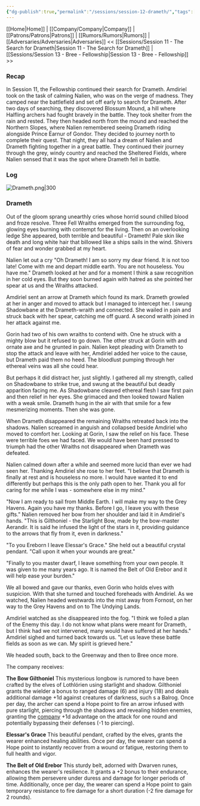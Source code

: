 ```yaml
---
{"dg-publish":true,"permalink":"/sessions/session-12-drameth/","tags":["TOR","tolkien","lord-of-the-rings","middle-earth"]}
---
```


[[Home\|Home]] | [[Company/Company\|Company]] | [[Patrons/Patrons\|Patrons]] | [[Rumors/Rumors\|Rumors]] | [[Adversaries/Adversaries\|Adversaries]]
<< [[Sessions/Session 11 - The Search for Drameth\|Session 11 - The Search for Drameth]] | [[Sessions/Session 13 - Bree - Fellowship\|Session 13 - Bree - Fellowship]] >>
### Recap
In Session 11, the Fellowship continued their search for Drameth. Amdiriel took on the task of calming Nalien, who was on the verge of madness. They camped near the battlefield and set off early to search for Drameth. After two days of searching, they discovered Blossum Mound, a hill where Halfling archers had fought bravely in the battle. They took shelter from the rain and rested. They then headed north from the mound and reached the Northern Slopes, where Nalien remembered seeing Drameth riding alongside Prince Ëarnur of Gondor. They decided to journey north to complete their quest. That night, they all had a dream of Nalien and Drameth fighting together in a great battle. They continued their journey through the grey, windy country and reached the Sheltered Fields, where Nalien sensed that it was the spot where Drameth fell in battle.
### Log


![Drameth.png|300](/img/user/zz_assetts/Drameth.png)

### Drameth
Out of the gloom sprang unearthly cries whose horrid sound chilled blood and froze  resolve. Three Fell Wraiths emerged from the surrounding fog, glowing eyes burning with contempt for the living. Then on an overlooking ledge She appeared, both terrible and beautiful - Drameth! Pale skin like death and long white hair that billowed like a ships sails in the wind. Shivers of fear and wonder grabbed at my heart.

Nalien let out a cry "Oh Drameth! I am so sorry my dear friend. It is not too late! Come with me and depart middle earth. You are not houseless. You have me." Drameth looked at her and for a moment I think a saw recognition in her cold eyes. But they soon burned again with hatred as she pointed her spear at us and the Wraiths attacked.

Amdiriel sent an arrow at Drameth which found its mark. Drameth growled at her in anger and moved to attack  but I managed to intercept her. I swung Shadowbane at the Drameth-wraith and connected. She wailed in pain and struck back with her spear, catching me off guard. A second wraith joined in her attack against me.

Gorin had two of his own wraiths to contend with. One he struck with a mighty blow but it refused to go down. The other struck at Gorin with and ornate axe and he grunted in pain. Nalien kept pleading with Drameth to stop the attack and leave with her, Amdiriel added her voice to the cause, but Drameth paid them no heed. The bloodlust pumping through her ethereal veins was all she could hear.

But perhaps it did distract her, just slightly. I gathered all my strength, called on Shadowbane to strike true, and swung at the beautiful but deadly apparition facing me. As Shadowbane cleaved ethereal flesh I saw first pain and then relief in her eyes. She grimaced and then looked toward Nalien with a weak smile. Drameth hung in the air with that smile for a few mesmerizing moments. Then she was gone.

When Drameth disappeared the remaining Wraiths retreated back into the shadows. Nalien screamed in anguish and collapsed beside Amdiriel who moved to comfort her. Looking at Gorin, I saw the relief on his face. These were terrible foes we had faced. We would have been hard pressed to triumph had the other Wraiths not disappeared when Drameth was defeated. 

Nalien calmed down after a while and seemed more lucid than ever we had seen her. Thanking Amdiriel she rose to her feet. "I believe that Drameth is finally at rest and is houseless no more. I would have wanted it to end differently but perhaps this is the only path open to her. Thank you all for caring for me while I was - somewhere else in my mind."

"Now I am ready to sail from Middle Earth. I will make my way to the Grey Havens. Again you have my thanks. Before I go, I leave you with these gifts." Nalien removed her bow from her shoulder and laid it in Amdiriel's hands. "This is Gilthoniel - the Starlight Bow, made by the bow-master Aerandir. It is said he infused the light of the stars in it, providing guidance to the arrows that fly from it, even in darkness."

"To you Ereborn I leave Elessar's Grace." She held out a beautiful crystal pendant. "Call upon it when your wounds are great."

"Finally to you master dwarf, I leave something from your own people. It was given to me many years ago. It is named the Belt of Old Erebor and it will help ease your burden."

We all bowed and gave our thanks, even Gorin who holds elves with suspicion. With that she turned and touched foreheads with Amdiriel. As we watched, Nalien headed westwards into the mist away from Fornost, on her way to the Grey Havens and on to The Undying Lands. 

Amdiriel watched as she disappeared into the fog. "I think we foiled a plan of the Enemy this day. I do not know what plans were meant for Drameth, but I think had we not intervened, many would have suffered at her hands." Amdiriel sighed and turned back towards us. "Let us leave these battle fields as soon as we can. My spirit is grieved here."

We headed south, back to the Greenway and then to Bree once more.

The company receives:

**The Bow Gilthoniel**
This mysterious longbow is rumored to have been crafted by the elves of Lothlórien using starlight and shadow. Gilthoniel grants the wielder a bonus to ranged damage (6) and injury (18) and deals additional damage +1d against creatures of darkness, such s a Balrog. Once per day, the archer can spend a Hope point to fire an arrow infused with pure starlight, piercing through the shadows and revealing hidden enemies, granting the <u>company</u> +1d advantage on the attack for one round and potentially bypassing their defenses (-1 to piercing).

**Elessar's Grace**
This beautiful pendant, crafted by the elves, grants the wearer enhanced healing abilities. Once per day, the wearer can spend a Hope point to instantly recover from a wound or fatigue, restoring them to full health and vigor.

**The Belt of Old Erebor**
This sturdy belt, adorned with Dwarven runes, enhances the wearer's resilience. It grants a +2 bonus to their endurance, allowing them persevere under duress and damage for longer periods of time. Additionally, once per day, the wearer can spend a Hope point to gain temporary resistance to fire damage for a short duration (-2 fire damage for 2 rounds).

